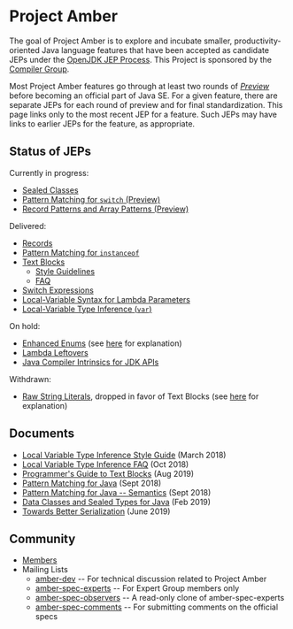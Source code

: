 # Project Amber

The goal of Project Amber is to explore and incubate smaller,
productivity-oriented Java language features that have been accepted
as candidate JEPs under
the [OpenJDK JEP Process](http://openjdk.java.net/jeps/1). This
Project is sponsored by
the [Compiler Group](http://openjdk.java.net/groups/compiler).

Most Project Amber features go through at least two rounds
of [_Preview_](http://openjdk.java.net/jeps/12) before becoming an
official part of Java SE.  For a given feature, there are separate
JEPs for each round of preview and for final standardization.  This
page links only to the most recent JEP for a feature. Such JEPs may
have links to earlier JEPs for the feature, as appropriate.

## Status of JEPs

Currently in progress:

  - [Sealed Classes](http://openjdk.java.net/jeps/409)
  - [Pattern Matching for <code>switch</code> (Preview)](http://openjdk.java.net/jeps/406)
  - [Record Patterns and Array Patterns (Preview)](http://openjdk.java.net/jeps/405)
</ul>

<p>Delivered:</p>

  - [Records](http://openjdk.java.net/jeps/395)
  - [Pattern Matching for <code>instanceof</code>](http://openjdk.java.net/jeps/394)
  - [Text Blocks](http://openjdk.java.net/jeps/378)
    - [Style Guidelines](guides/lvti-style-guide.html)
    - [FAQ](guides/lvti-faq.html)
  - [Switch Expressions](http://openjdk.java.net/jeps/361)
  - [Local-Variable Syntax for Lambda Parameters](http://openjdk.java.net/jeps/323)
  - [Local-Variable Type Inference (<code>var</code>)](http://openjdk.java.net/jeps/286)

On hold:

 - [Enhanced Enums](http://openjdk.java.net/jeps/301) (see [here](http://mail.openjdk.java.net/pipermail/amber-spec-experts/2017-May/000041.html) for explanation)
 - [Lambda Leftovers](http://openjdk.java.net/jeps/302)
 - [Java Compiler Intrinsics for JDK APIs](http://openjdk.java.net/jeps/348)

Withdrawn:

 - [Raw String Literals](http://openjdk.java.net/jeps/326), dropped in favor of Text Blocks (see [here](https://mail.openjdk.java.net/pipermail/jdk-dev/2018-December/002402.html) for explanation)

## Documents

 - [Local Variable Type Inference Style Guide](guides/lvti-style-guide.html) (March 2018)
 - [Local Variable Type Inference FAQ](guides/lvti-faq.html) (Oct 2018)
 - [Programmer's Guide to Text Blocks](guides/text-blocks-guide.html) (Aug 2019)
 - [Pattern Matching for Java](design-notes/pattern-match.html) (Sept 2018)
 - [Pattern Matching for Java -- Semantics](design-notes/pattern-match-semantics.html) (Sept 2018)
 - [Data Classes and Sealed Types for Java](design-notes/records-and-sealed-classes.html) (Feb 2019)
 - [Towards Better Serialization](design-notes/towards-better-serialization.html) (June 2019)

## Community

  - [Members](http://openjdk.java.net/census#amber)
  - Mailing Lists
    - [amber-dev](http://mail.openjdk.java.net/mailman/listinfo/amber-dev) -- For technical discussion related to Project Amber
    - [amber-spec-experts](http://mail.openjdk.java.net/mailman/listinfo/amber-spec-experts) -- For Expert Group members only
    - [amber-spec-observers](http://mail.openjdk.java.net/mailman/listinfo/amber-spec-observers) -- A read-only clone of amber-spec-experts
    - [amber-spec-comments](http://mail.openjdk.java.net/mailman/listinfo/amber-spec-comments) -- For submitting comments on the official specs

